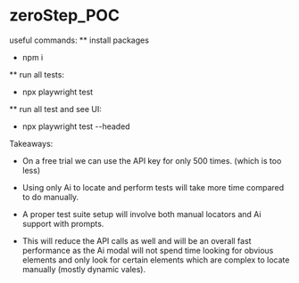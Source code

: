 # zeroStep_POC

useful commands:
** install packages
- npm i 

** run all tests:
- npx playwright test

** run all test and see UI:
- npx playwright test --headed

Takeaways:

- On a free trial we can use the API key for only 500 times. (which is too less)

- Using only Ai to locate and perform tests will take more time compared to do manually.

- A proper test suite setup will involve both manual locators and Ai support with prompts.
 - This will reduce the API calls as well and will be an overall fast performance as the Ai modal will not spend time looking for obvious elements and only look for certain elements which are complex to locate manually (mostly dynamic vales).
